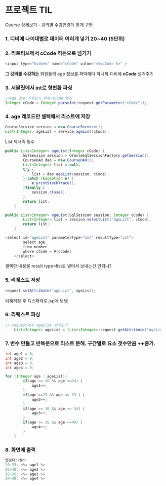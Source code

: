 # 프로젝트 TIL

Course 상세보기 - 강의별 수강연령대 통계 구현

### 1. 디비에 나이대별로 데이터 여러개 넣기 20~40 (5단위)

### 2. 리트리브에서 cCode 히든으로 넘기기

```java
<input type="hidden" name="cCode" value="<%=cCode %>" >
```

**그 강의를 수강하는** 회원들의 age 정보를 파악해야 하니까 디비에 **cCode** 넘겨주기

### 3. 서블릿에서 int로 형변환 파싱

```java
//age 정보 가져오기 위해 cCode 파싱
Integer cCode = Integer.parseInt(request.getParameter("cCode"));
```

### 4. age 레코드만 셀렉해서 리스트에 저장

```java
CourseService service = new CourseService();
List<Integer> ageList = service.ageList(cCode);
```

List<Integer> 제너릭 필수

```java
public List<Integer> ageList(Integer cCode) {
		SqlSession session = OracleSqlSessionFactory.getSession();
		CourseDAO dao = new CourseDAO();
		List<Integer> list = null;
		try {
			list = dao.ageList(session, cCode);
		} catch (Exception e) {
			e.printStackTrace();
		}finally {
			session.close();
		}
		return list;
	}
```

```java
public List<Integer> ageList(SqlSession session, Integer cCode) {
		List<Integer> list = session.selectList("ageList", cCode);
		return list;
	}
```

```java
<select id="ageList" parameterType="int" resultType="int">
		select age
		from member
		where cCode = #{cCode}
	</select>
```

셀렉한 내용을 result type=list로 넣어서 보내는건 안되나?

### 5. 리퀘스트 저장

```java
request.setAttribute("ageList", ageList);
```

리퀘저장 후 디스패쳐로 jsp에 보냄

### 6. 리퀘스트 파싱

```java
// request에서 ageList 받아오기
	List<Integer> ageList = (List<Integer>)request.getAttribute("ageList");
```

### 7. 변수 만들고 반복문으로 리스트 분해. 구간별로 요소 갯수만큼 ++증가.

```java
int age1 = 0;
int age2 = 0;
int age3 = 0;
int age4 = 0;
```

```java
for (Integer age : ageList){
		if(age >= 20 && age <=24) {
			age1++;
		}
		if(age >=25 && age <= 29 ) {
			age2++;
		}
		if(age >= 30 && age <= 34) {
			age3++;
		}
		if(age >= 35 && age <=40) {
			age4++;
		}
	}
```

### 8. 화면에 출력

```java
연령대:<br>
20~25: <%= age1 %>
25~30: <%= age2 %>
30~35: <%= age3 %>
34~40: <%= age4 %>
```
